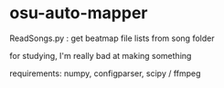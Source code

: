 # osu-auto-mapper

ReadSongs.py : get beatmap file lists from song folder

for studying, I'm really bad at making something

requirements:
	numpy, configparser, scipy / ffmpeg
